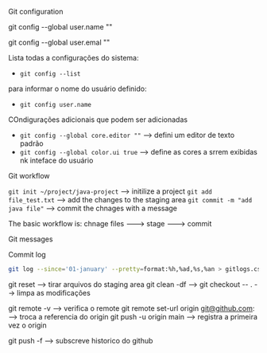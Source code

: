 Git configuration

git config --global user.name ""

git config --global user.emal ""

Lista todas a configurações do sistema:

- `git config --list`

para informar o nome do usuário definido:

- `git config user.name`

COndigurações adicionais que podem ser adicionadas

- `git config --global core.editor ""` --> defini um editor de texto padrão
- `git config --global color.ui true` --> define as cores a srrem exibidas nk inteface do usuário 

Git workflow

`git init ~/project/java-project` --> initilize a project
`git add file_test.txt` --> add the changes to the staging area
`git commit -m "add java file"` --> commit the chnages with a message

The basic workflow is: chnage files ---> stage ---> commit

Git messages

Commit log


```bash
git log --since='01-january' --pretty=format:%h,%ad,%s,%an > gitlogs.csv
```

git reset --> tirar arquivos do staging area
git clean -df -->
git checkout -- . --> limpa as modificações

git remote -v --> verifica o remote
git remote set-url origin git@github.com: --> troca a referencia do origin
git push -u origin main --> registra a primeira vez o origin

git push -f --> subscreve historico do github